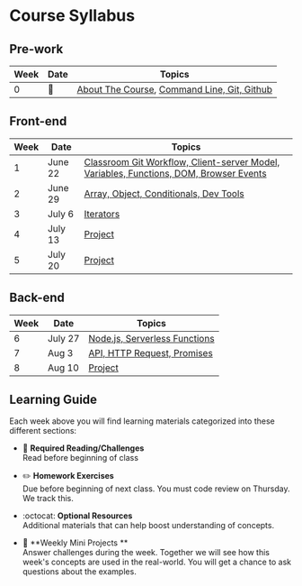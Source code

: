 # Course Syllabus

## Pre-work

| Week | Date | Topics |
| --- | --- | --- |
| 0 | :pushpin: | [About The Course](./week-zero/about.md), [Command Line, Git, Github](./week-zero) 


## Front-end

| Week | Date | Topics |
| --- | --- | --- |
| 1 | June 22 | [Classroom Git Workflow, Client-server Model, Variables, Functions, DOM, Browser Events](./week-one/javascript-dom/) |
| 2 | June 29 | [Array, Object, Conditionals, Dev Tools](./week-two/javascript-dom/) |
| 3 | July 6 | [Iterators](./week-three/) |
| 4 | July 13 | [Project](./week-four/) |
| 5 | July 20 | [Project](./week-five/) |

## Back-end

| Week | Date | Topics |
| --- | --- | --- |
| 6 | July 27 | [Node.js, Serverless Functions](./week-six/) |
| 7 | Aug 3 | [API, HTTP Request, Promises](./week-seven/) |
| 8 | Aug 10 | [Project](./week-eight/) |

## Learning Guide
Each week above you will find learning materials categorized into these different sections:

* :closed_book:  **Required Reading/Challenges** \
Read before beginning of class

* :pencil2:  **Homework Exercises** \
Due before beginning of next class. You must code review on Thursday. We track this.

* :octocat:  **Optional Resources** \
Additional materials that can help boost understanding of concepts.

* :dart:  **Weekly Mini Projects ** \
Answer challenges during the week.
Together we will see how this week's concepts are used in the real-world. You will get a chance to ask questions about the examples.